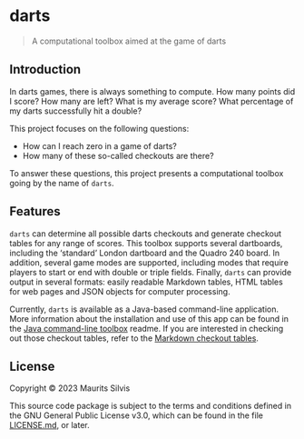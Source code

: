 # darts

> A computational toolbox aimed at the game of darts

## Introduction

In darts games, there is always something to compute.
How many points did I score?
How many are left?
What is my average score?
What percentage of my darts successfully hit a double?

This project focuses on the following questions:

- How can I reach zero in a game of darts?
- How many of these so-called checkouts are there?

To answer these questions, this project presents a computational toolbox going by the name of `darts`.

## Features

`darts` can determine all possible darts checkouts and generate checkout tables for any range of scores.
This toolbox supports several dartboards, including the ‘standard’ London dartboard and the Quadro 240 board.
In addition, several game modes are supported, including modes that require players to start or end with double or triple fields.
Finally, `darts` can provide output in several formats: easily readable Markdown tables, HTML tables for web pages and JSON objects for computer processing.

Currently, `darts` is available as a Java-based command-line application.
More information about the installation and use of this app can be found in the [Java command-line toolbox](cli/java-darts-cli) readme.
If you are interested in checking out those checkout tables, refer to the [Markdown checkout tables](tables/md).

## License

Copyright © 2023 Maurits Silvis

This source code package is subject to the terms and conditions defined in the GNU General Public License v3.0, which can be found in the file [LICENSE.md](LICENSE.md), or later.
